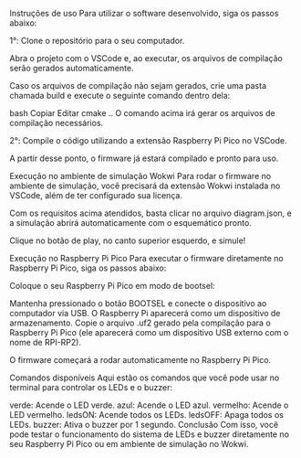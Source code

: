 Instruções de uso
Para utilizar o software desenvolvido, siga os passos abaixo:

1°: Clone o repositório para o seu computador.

Abra o projeto com o VSCode e, ao executar, os arquivos de compilação serão gerados automaticamente.

Caso os arquivos de compilação não sejam gerados, crie uma pasta chamada build e execute o seguinte comando dentro dela:

bash
Copiar
Editar
cmake ..
O comando acima irá gerar os arquivos de compilação necessários.

2°: Compile o código utilizando a extensão Raspberry Pi Pico no VSCode.

A partir desse ponto, o firmware já estará compilado e pronto para uso.

Execução no ambiente de simulação Wokwi
Para rodar o firmware no ambiente de simulação, você precisará da extensão Wokwi instalada no VSCode, além de ter configurado sua licença.

Com os requisitos acima atendidos, basta clicar no arquivo diagram.json, e a simulação abrirá automaticamente com o esquemático pronto.

Clique no botão de play, no canto superior esquerdo, e simule!

Execução no Raspberry Pi Pico
Para executar o firmware diretamente no Raspberry Pi Pico, siga os passos abaixo:

Coloque o seu Raspberry Pi Pico em modo de bootsel:

Mantenha pressionado o botão BOOTSEL e conecte o dispositivo ao computador via USB. O Raspberry Pi aparecerá como um dispositivo de armazenamento.
Copie o arquivo .uf2 gerado pela compilação para o Raspberry Pi Pico (ele aparecerá como um dispositivo USB externo com o nome de RPI-RP2).

O firmware começará a rodar automaticamente no Raspberry Pi Pico.

Comandos disponíveis
Aqui estão os comandos que você pode usar no terminal para controlar os LEDs e o buzzer:

verde: Acende o LED verde.
azul: Acende o LED azul.
vermelho: Acende o LED vermelho.
ledsON: Acende todos os LEDs.
ledsOFF: Apaga todos os LEDs.
buzzer: Ativa o buzzer por 1 segundo.
Conclusão
Com isso, você pode testar o funcionamento do sistema de LEDs e buzzer diretamente no seu Raspberry Pi Pico ou em ambiente de simulação no Wokwi.
